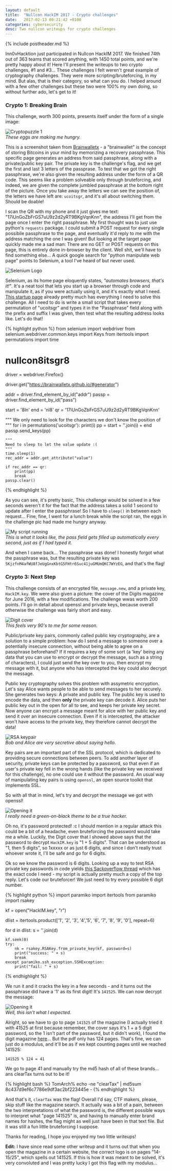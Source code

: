 ```yaml
---
layout: default
title:  "Nullcon HackIM 2017 - Crypto challenges"
date:   2017-02-13 00:21:42 +0100
categories: cybersecurity
desc: Two nullcon writeups for crypto challenges
---
```


{% include postheader.md %}

Inn0vHacktion just participated in Nullcon HackIM 2017. We finished 74th out of 363 teams that scored anything, with 1450 total points, and we're pretty happy about it! Here I'll present the writeups to two crypto challenges, #1 and #3... These challenges I felt weren't great example of cryptography challenges. They were more scripting/bruteforcing, in my mind. But alas, that is their category, so what can you do. I helped around with a few other challenges but these two were 100% my own doing, so without further ado, let's get to it!

<h3 id="BBrain">Crypto 1: Breaking Brain</h3>

This challenge, worth 300 points, presents itself under the form of a single image:

![Cryptopuzzle 1]({{site.url}}/assets/NC17_1.png)
<br>*These eggs are making me hungry.*

This is a screenshot taken from [Brainwalletx](https://brainwalletx.github.io/#generator) - a "brainwallet" is the concept of storing Bitcoins in your mind by memorizing a recovery passphrase. This specific page generates an address from said passphrase, along with a private/public key pair. The private key is the challenge's flag, and we get the first and last 3 letters of the passprase. To test that we got the right passphrase, we're also given the resulting address under the form of a QR code. This seems like a problem solveable only through bruteforcing, and indeed, we are given the complete jumbled passphrase at the bottom right of the picture. Once you take away the letters we can see the position of, the letters we have left are: `ucoitsgr`, and it's all about switching them. Should be doable!

I scan the QR with my  phone and it just gives me text: "17iUnGoZbFrGS7uU9z2d2yRT9BKgVqnKnn", the address I'll get from the page once I enter the right passphrase. My first thought was to just use python's `requests` package. I could submit a POST request for every single possibile passphrase to the page, and eventually it'd reply to me with the address matching the one I was given! But looking at the target page quickly made me a sad man: There are no GET or POST requests on this page, this is entirely done in-browser by the client. Well shit, we'll have to find something else... A quick google search for "python manipulate web page" points to Selenium, a tool I've heard of but never used.

![Selenium Logo]({{site.url}}/assets/selenium1.jpg)

Selenium, as its home page eloquently states, *"automates browsers, that's it!"*. It's a neat tool that lets you start up a browser through code and manipulate it, as if you were actually using it, and it's exactly what I need. [This startup page](http://selenium-python.readthedocs.io/getting-started.html) already pretty much has everything I need to solve this challenge. All I need to do is write a small script that takes every permutation of "ucoitsgr" and types it in the "Passphrase" field along with the prefix and suffix I was given, then test what the resulting address looks like. Let's do that!

{% highlight python %}
from selenium import webdriver
from selenium.webdriver.common.keys import Keys
from itertools import permutations
import time

# nullcon8itsgr8

driver = webdriver.Firefox()

driver.get("https://brainwalletx.github.io/#generator")

addr = driver.find_element_by_id("addr")
passp = driver.find_element_by_id("pass")

start = '8ln'
end = 'nl8'
qr = '17iUnGoZbFrGS7uU9z2d2yRT9BKgVqnKnn'

"""
We only need to look for the characters we don't know the position of
"""
for i in permutations('ucoitsgr'):
    print(i)
    pp = start + ''.join(i) + end
    passp.send_keys(pp)

    """
    Need to sleep to let the value update :(
    """
    time.sleep(1)
    rec_addr = addr.get_attribute("value")

    if rec_addr == qr:
        print(pp)
        break
    passp.clear()
{% endhighlight %}

As you can see, it's pretty basic, This challenge would be solved in a few seconds weren't it for the fact that the address takes a solid 1 second to update after I enter the passphrase! So I have to `sleep()` in between each request... Fine, fine, I went for a lunch break while the script ran, the eggs in the challenge pic had made me hungry anyway.

![My script running]({{site.url}}/assets/NC17_2.png)
<br>*This is what it looks like, the pass field gets filled up automatically every second, just as if I had typed it.*

And when I came back... The passphrase was done! I honestly forgot what the passphrase was, but the resulting private key was `5KjzfnM4afWU8fJeUgGnxKbtG5FHtr6Suc41juGMUmQKC7WYzEG`, and that's the flag!

<h3 id="NStep">Crypto 3: Next Step</h3>

This challenge consists of an encrypted file, `message.new`, and a private key, `HackIM.key`. We were also given a picture: the cover of the Digits magazine for June 2016, with a few modifications. The challenge wwas worth 200 points. I'll go in detail about openssl and private keys, because overall otherwise the challenge was fairly short and easy.

![Digit cover]({{site.url}}/assets/DigitCover.png)
<br>*This feels very 90's to me for some reason.*

Public/private key pairs, commonly called public key cryptography, are a solution to a simple problem: how do I send a message to someone over a potentially insecure connection, without being able to agree on a passphrase beforehand? If it requires a key of some sort (a 'key' being any data that you can use to encrypt or decrypt the message, such as a string of characters), I could just send the key over to you, then encrypt my message with it, but anyone who has intercepted the key could also decrypt the message.

Public key cryptography solves this problem with assymetric encryption. Let's say Alice wants people to be able to send messages to her securely. She generates two keys: A private and public key. The public key is used to encode the data, and then **only** the private key can decode it. Alice puts her public key out in the open for all to see, and keeps her private key secret. Now anyone can encrypt a message meant for alice with her public key and send it over an insecure connection. Even if it is intercepted, the attacker won't have access to the private key, they therefore cannot decrypt the data!

![RSA keypair](https://upload.wikimedia.org/wikipedia/commons/thumb/f/f9/Public_key_encryption.svg/250px-Public_key_encryption.svg.png)
<br>*Bob and Alice are very secretive about saying hello.*

Key pairs are an important part of the SSL protocol, which is dedicated to providing secure connections between peers. To add another layer of security, private keys can be protected by a password, so that even if an user's private key fell in the wrong hands (like the private key we received for this challenge), no one could use it without the password. An usual way of manipulating key pairs is using `openssl`, an open source toolkit that implements SSL.

So with all that in mind, let's try and decrypt the message we got with openssl!

![Opening it]({{site.url}}/assets/openssl.png)
<br>*I really need a green-on-black theme to be a true hacker.*

Oh no, it's password protected! :c I should mention in a regular attack this could be a bit of a headache, even bruteforcing the password would take me a while. Luckily, the Digit cover that I showed above says that the password to decrypt `HackIM.key` is "1 + 5 digits". That can be understood as "1, then 5 digits", so 1xxxxx or as just 6 digits, and since I don't really trust whoever wrote it, I'll be safe and go for 6 digits.

Ok so we know the password is 6 digits. Looking up a way to test RSA private key passwords in code yields [this Sackoverflow thread](http://stackoverflow.com/questions/41766417/verify-the-passphrase-for-rsa-private-key) which has the exact code I need - my script is actually pretty much a copy of the top reply. Let's code our bruteforcer! We just need to try every possible 6 digit number.

{% highlight python %}
import paramiko
import itertools
from paramiko import rsakey

kf = open("HackIM.key", "r")

dlist = itertools.product(['1', '2', '3', '4','5', '6',
                           '7', '8', '9', '0'], repeat=6)

for d in dlist:
    s = ''.join(d)

    kf.seek(0)
    try:
        nk = rsakey.RSAKey.from_private_key(kf, password=s)
        print("success: " + s)
        break
    except paramiko.ssh_exception.SSHException:
        print("fail: " + s)
{% endhighlight %}

We run it and it cracks the key in a few seconds - and it turns out the passphrase did have a '1' as its first digit! It's `141525`. We can now decrypt the message:

![Opening it]({{site.url}}/assets/openssl2.png)
<br>*Well, this isn't what I expected.*

Alright, so we have to go to page `141525` of the magazine (I actually tried it with 41525 at first because remember, the cover says it's 1 + a 5 digit password, so the 1 isn't part of the password, but it didn't work), I found the digit magazine [here](https://www.pdf-archive.com/2016/06/04/digit-june-2016/digit-june-2016.pdf)... But the pdf only has 124 pages. That's fine, we can just do a modulus, and it'll be as if we kept counting pages until we reached 141525:

`141525 % 124 = 41`

We go to page 41 and manually try the md5 hash of all of these brands... ans clearTax turns out to be it!

{% highlight bash %}
TomArch% echo -ne "clearTax" | md5sum 
8c437d9ef6c7786e9df3ac2bf223445e  -
{% endhighlight %}

And that's it, `clearTax` was the flag! Overall I'd say, CTF makers, please, skip stuff like the magazine search. It actually was a bit of a pain, between the two interpretations of what the password is, the different possible ways to interpret what "page 141525" is, and having to manually enter brand names for hashes, the flag might as well just have been in that text file. But it was still a fun little bruteforcing I suppose.

Thanks for reading, I hope you enjoyed my two little writeups!

**Edit:** I have since read some other writeup and it turns out that when you open the magazine in a certain website, the correct logo is on pages "14-15/25", which spells out 141525. If this is how it was meant to be solved, it's very convoluted and I was pretty lucky I got this flag with my modulus...